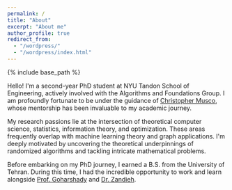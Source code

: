 ```yaml
---
permalink: /
title: "About"
excerpt: "About me"
author_profile: true
redirect_from: 
  - "/wordpress/"
  - "/wordpress/index.html"
---
```


{% include base_path %}

Hello! I'm a second-year PhD student at NYU Tandon School of Engineering, actively involved with the Algorithms and Foundations Group. I am profoundly fortunate to be under the guidance of [Christopher Musco](https://www.chrismusco.com/), whose mentorship has been invaluable to my academic journey.

My research passions lie at the intersection of theoretical computer science, statistics, information theory, and optimization. These areas frequently overlap with machine learning theory and graph applications. I'm deeply motivated by uncovering the theoretical underpinnings of randomized algorithms and tackling intricate mathematical problems.

Before embarking on my PhD journey, I earned a B.S. from the University of Tehran. During this time, I had the incredible opportunity to work and learn alongside [Prof. Goharshady](https://www.goharshady.com/) and [Dr. Zandieh](https://www.linkedin.com/in/amir-zandieh-phd-323a13a9/).
